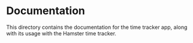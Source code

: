 Documentation
=============

This directory contains the documentation for the time tracker app,
along with its usage with the Hamster time tracker.
